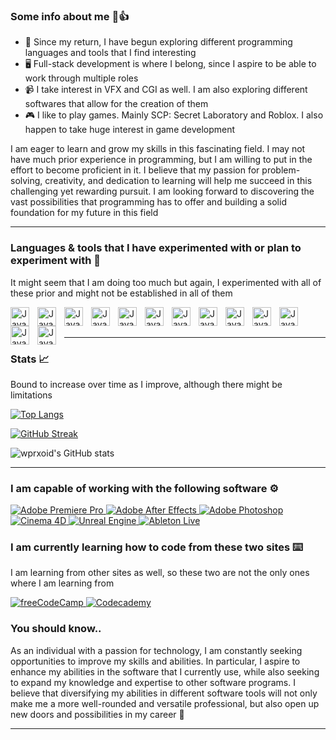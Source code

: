 ### Some info about me 🙂👍

- 🌱 Since my return, I have begun exploring different programming languages and tools that I find interesting
- 🖥️ Full-stack development is where I belong, since I aspire to be able to work through multiple roles
- 📹 I take interest in VFX and CGI as well. I am also exploring different softwares that allow for the creation of them
- 🎮 I like to play games. Mainly SCP: Secret Laboratory and Roblox. I also happen to take huge interest in game development

I am eager to learn and grow my skills in this fascinating field. I may not have much prior experience in programming, but I am willing to put in the effort to become proficient in it. I believe that my passion for problem-solving, creativity, and dedication to learning will help me succeed in this challenging yet rewarding pursuit. I am looking forward to discovering the vast possibilities that programming has to offer and building a solid foundation for my future in this field

---
### Languages & tools that I have experimented with or plan to experiment with 🧰

It might seem that I am doing too much but again, I experimented with all of these prior and might not be established in all of them
<p>
  <a href="https://www.ecma-international.org/publications-and-standards/standards/ecma-262/">
 <img align="left" alt="Java" width="30px" style="padding-right:10px;" src="https://cdn.jsdelivr.net/gh/devicons/devicon/icons/javascript/javascript-plain.svg"/>
    </a>
    <a href="https://html.spec.whatwg.org/">
 <img align="left" alt="Java" width="30px" style="padding-right:10px;" src="https://cdn.jsdelivr.net/gh/devicons/devicon/icons/html5/html5-plain.svg"/>
      </a>
      <a href="https://www.w3.org/TR/CSS/#css">
 <img align="left" alt="Java" width="30px" style="padding-right:10px;" src="https://cdn.jsdelivr.net/gh/devicons/devicon/icons/css3/css3-plain.svg"/>
        </a>
        <a href="https://nodejs.org/en/">
 <img align="left" alt="Java" width="30px" style="padding-right:10px;" src="https://cdn.jsdelivr.net/gh/devicons/devicon/icons/nodejs/nodejs-plain.svg"/>
          </a>
 <img align="left" alt="Java" width="30px" style="padding-right:10px;" src="https://cdn.jsdelivr.net/gh/devicons/devicon/icons/vuejs/vuejs-plain.svg"/>
 <img align="left" alt="Java" width="30px" style="padding-right:10px;" src="https://cdn.jsdelivr.net/gh/devicons/devicon/icons/react/react-original.svg"/>
 <img align="left" alt="Java" width="30px" style="padding-right:10px;" src="https://cdn.jsdelivr.net/gh/devicons/devicon/icons/java/java-plain.svg"/>
 <img align="left" alt="Java" width="30px" style="padding-right:10px;" src="https://cdn.jsdelivr.net/gh/devicons/devicon/icons/lua/lua-original-wordmark.svg"/>
 <img align="left" alt="Java" width="30px" style="padding-right:10px;" src="https://cdn.jsdelivr.net/gh/devicons/devicon/icons/python/python-plain.svg"/>
 <img align="left" alt="Java" width="30px" style="padding-right:10px;" src="https://cdn.jsdelivr.net/gh/devicons/devicon/icons/c/c-plain.svg"/>
 <img align="left" alt="Java" width="30px" style="padding-right:10px;" src="https://cdn.jsdelivr.net/gh/devicons/devicon/icons/go/go-original-wordmark.svg"/>
 <img align="left" alt="Java" width="30px" style="padding-right:10px;" src="https://cdn.jsdelivr.net/gh/devicons/devicon/icons/typescript/typescript-plain.svg"/>
 <img align="left" alt="Java" width="30px" style="padding-right:10px;" src="https://cdn.jsdelivr.net/gh/devicons/devicon/icons/gatsby/gatsby-plain.svg"/>
<br/>
 <br/>

---
### Stats 📈

Bound to increase over time as I improve, although there might be limitations

[![Top Langs](https://github-readme-stats.vercel.app/api/top-langs/?username=exhene&layout=compact&theme=dark)](https://github.com/exhene/github-readme-stats)

[![GitHub Streak](https://github-readme-streak-stats.herokuapp.com/?user=exhene&theme=dark)](https://git.io/streak-stats)

![wprxoid's GitHub stats](https://github-readme-stats.vercel.app/api?username=exhene&show_icons=true&theme=dark)
   
</p>

---
### I am capable of working with the following software ⚙️

<p>
 <a href="https://www.adobe.com/products/premiere.html">
  <img alt="Adobe Premiere Pro" src="https://img.shields.io/badge/Adobe Premiere Pro-9999FF?logo=adobepremierepro&logoColor=white&style=for-the-badge" />
 </a>
  <a href="https://www.adobe.com/products/aftereffects.html">
  <img alt="Adobe After Effects" src="https://img.shields.io/badge/Adobe After Effects-9999FF?logo=adobeaftereffects&logoColor=white&style=for-the-badge" />
 </a>
   <a href="https://www.adobe.com/products/photoshop.html">
  <img alt="Adobe Photoshop" src="https://img.shields.io/badge/Adobe Photoshop-31A8FF?logo=adobephotoshop&logoColor=white&style=for-the-badge" />
 </a>
    <a href="https://www.maxon.net/en/cinema-4d">
  <img alt="Cinema 4D" src="https://img.shields.io/badge/Cinema 4D-011A6A?logo=cinema4d&logoColor=white&style=for-the-badge" />
 </a>
     <a href="https://www.unrealengine.com/en-US">
  <img alt="Unreal Engine" src="https://img.shields.io/badge/Unreal Engine-313131?logo=unrealengine&logoColor=white&style=for-the-badge" />
 </a>
      <a href="https://www.ableton.com/en/live/">
  <img alt="Ableton Live" src="https://img.shields.io/badge/Ableton Live-000000?logo=abletonlive&logoColor=white&style=for-the-badge" />
</a>
 
### I am currently learning how to code from these two sites ⌨️

I am learning from other sites as well, so these two are not the only ones where I am learning from

<p>
  <a href="https://www.freecodecamp.org/learn">
    <img alt="freeCodeCamp" src="https://img.shields.io/badge/freecodecamp-0A0A23?logo=freecodecamp&logoColor=white&style=for-the-badge" />
  </a>
  <a href="https://www.codecademy.com/learn">
    <img alt="Codecademy" src="https://img.shields.io/badge/codecademy-1F4056?logo=codecademy&logoColor=white&style=for-the-badge" />
  </a>

  ### You should know..
  
As an individual with a passion for technology, I am constantly seeking opportunities to improve my skills and abilities. In particular, I aspire to enhance my abilities in the software that I currently use, while also seeking to expand my knowledge and expertise to other software programs. I believe that diversifying my abilities in different software tools will not only make me a more well-rounded and versatile professional, but also open up new doors and possibilities in my career 🙂
  
  ---
